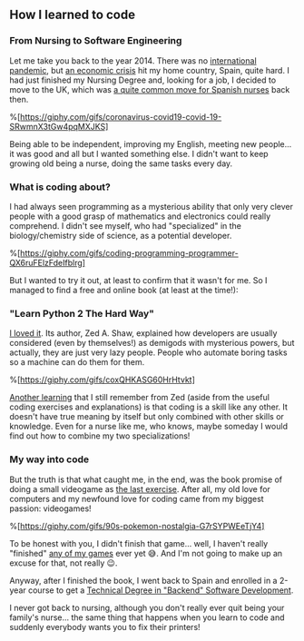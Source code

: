 ## How I learned to code

### From Nursing to Software Engineering

Let me take you back to the year 2014. There was no [international pandemic](https://en.wikipedia.org/wiki/COVID-19_pandemic), but [an economic crisis](https://en.wikipedia.org/wiki/2008%E2%80%932014_Spanish_financial_crisis) hit my home country, Spain, quite hard. I had just finished my Nursing Degree and, looking for a job, I decided to move to the UK, which was  [a quite common move for Spanish nurses](https://www.sciencedirect.com/science/article/pii/S0020748916301304#:~:text=From%20the%20data%20available%20to,Spanish%2Dtrained%20nurses%20working%20abroad.&text=During%20this%20period%2C%205760%20Spanish,Italy%20and%20250%20to%20Norway.) back then.


%[https://giphy.com/gifs/coronavirus-covid19-covid-19-SRwmnX3tGw4pqMXJKS]


Being able to be independent, improving my English, meeting new people... it was good and all but I wanted something else. I didn't want to keep growing old being a nurse, doing the same tasks every day.


### What is coding about?

I had always seen programming as a mysterious ability that only very clever people with a good grasp of mathematics and electronics could really comprehend. I didn't see myself, who had "specialized" in the biology/chemistry side of science, as a potential developer.


%[https://giphy.com/gifs/coding-programming-programmer-QX6ruFElzFdeIfblrg]


But I wanted to try it out, at least to confirm that it wasn't for me. So I managed to find a free and online book (at least at the time!):

### "Learn Python 2 The Hard Way"

 [I loved it](https://learnpythonthehardway.org/book/). Its author, Zed A. Shaw, explained how developers are usually considered (even by themselves!) as demigods with mysterious powers, but actually, they are just very lazy people. People who automate boring tasks so a machine can do them for them.


%[https://giphy.com/gifs/coxQHKASG60HrHtvkt]


[Another learning](https://learnpythonthehardway.org/book/advice.html) that I still remember from Zed (aside from the useful coding exercises and explanations) is that coding is a skill like any other. It doesn't have true meaning by itself but only combined with other skills or knowledge. Even for a nurse like me, who knows, maybe someday I would find out how to combine my two specializations!

### My way into code

But the truth is that what caught me, in the end, was the book promise of doing a small videogame as  [the last exercise](https://learnpythonthehardway.org/book/ex52.html). After all, my old love for computers and my newfound love for coding came from my biggest passion: videogames!


%[https://giphy.com/gifs/90s-pokemon-nostalgia-G7rSYPWEeTjY4]


To be honest with you, I didn't finish that game... well, I haven't really "finished" [any of my games](https://github.com/W01fw00d) ever yet 😅. And I'm not going to make up an excuse for that, not really 😉.

Anyway, after I finished the book, I went back to Spain and enrolled in a 2-year course to get a [Technical Degree in "Backend" Software Development](https://www.linkedin.com/in/%F0%9F%96%B1%EF%B8%8Fgabriel-romay-machado-40050a114/?locale=en_US).

I never got back to nursing, although you don't really ever quit being your family's nurse... the same thing that happens when you learn to code and suddenly everybody wants you to fix their printers!